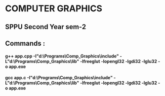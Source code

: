 # COMPUTER GRAPHICS
<h2>SPPU Second Year sem-2<h2/> 
<h2>Commands :</h2>
<h4>g++ app.cpp -I"d:\Programs\Comp_Graphics\include" -L"d:\Programs\Comp_Graphics\lib" -lfreeglut -lopengl32 -lgdi32 -lglu32 -o app.exe</h4>
<h4>gcc app.c -I"d:\Programs\Comp_Graphics\include" -L"d:\Programs\Comp_Graphics\lib" -lfreeglut -lopengl32 -lgdi32 -lglu32 -o app.exe</h4>
